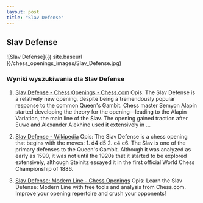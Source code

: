 ```yaml
---
layout: post
title: "Slav Defense"
---
```


## Slav Defense
![Slav Defense]({{ site.baseurl }}/chess_openings_images/Slav_Defense.jpg)

### Wyniki wyszukiwania dla Slav Defense
1. [Slav Defense - Chess Openings - Chess.com](https://www.chess.com/openings/Slav-Defense)
   Opis: The Slav Defense is a relatively new opening, despite being a tremendously popular response to the common Queen's Gambit. Chess master Semyon Alapin started developing the theory for the opening—leading to the Alapin Variation, the main line of the Slav. The opening gained traction after Euwe and Alexander Alekhine used it extensively in ...

2. [Slav Defense - Wikipedia](https://en.wikipedia.org/wiki/Slav_Defense)
   Opis: The Slav Defense is a chess opening that begins with the moves: 1. d4 d5 2. c4 c6. The Slav is one of the primary defenses to the Queen's Gambit. Although it was analyzed as early as 1590, it was not until the 1920s that it started to be explored extensively, although Steinitz essayed it in the first official World Chess Championship of 1886.

3. [Slav Defense: Modern Line - Chess Openings](https://www.chess.com/openings/Slav-Defense-Modern-Line)
   Opis: Learn the Slav Defense: Modern Line with free tools and analysis from Chess.com. Improve your opening repertoire and crush your opponents!